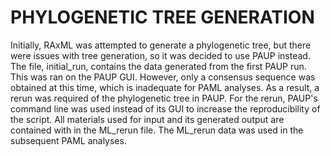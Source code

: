 # PHYLOGENETIC TREE GENERATION

Initially, RAxML was attempted to generate a phylogenetic tree, but there were issues with tree generation, so it was decided to use PAUP instead. The file, initial_run, contains the data generated from the first PAUP run. This was ran on the PAUP GUI. However, only a consensus sequence was obtained at this time, which is inadequate for PAML analyses. As a result, a rerun was required of the phylogenetic tree in PAUP. For the rerun, PAUP's command line was used instead of its GUI to increase the reproducibility of the script. All materials used for input and its generated output are contained with in the ML_rerun file. The ML_rerun data was used in the subsequent PAML analyses. 
